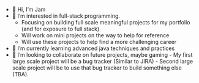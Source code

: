 - 👋 Hi, I’m Jam
- 👀 I’m interested in full-stack programming.
    - Focusing on building full scale meaningful projects for my portfolio (and for exposure to full stack)
    - Will work on mini projects on the way to help for reference
    - Will use these projects to help find a more challenging career
- 🌱 I’m currently learning advanced java techniques and practices
- 💞️ I’m looking to collaborate on future projects, maybe gaming
      - My first large scale project will be a bug tracker (Similar to JIRA)
      - Second large scale project will be to use that bug tracker to build something else (TBA).

<!---
is a ✨ special ✨ repository because its `README.md` (this file) appears on your GitHub profile.
You can click the Preview link to take a look at your changes.
--->
